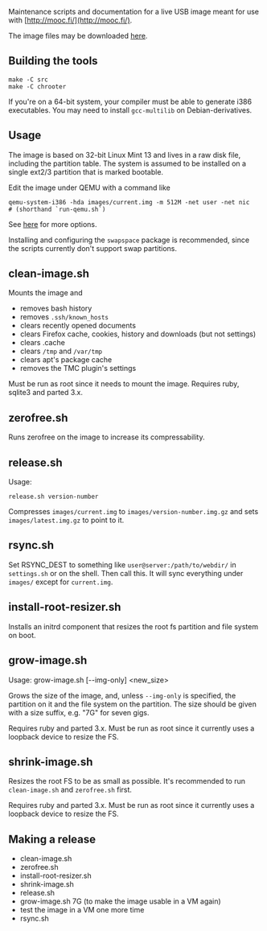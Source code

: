 Maintenance scripts and documentation for a live USB image
meant for use with [http://mooc.fi/](http://mooc.fi/).

The image files may be downloaded [here](http://testmycode.net/usbmooc/).


## Building the tools ##

    make -C src
    make -C chrooter

If you're on a 64-bit system, your compiler must be able to generate i386 executables.
You may need to install `gcc-multilib` on Debian-derivatives.


## Usage ##

The image is based on 32-bit Linux Mint 13 and lives in a raw disk file, including the partition table.
The system is assumed to be installed on a single ext2/3 partition that is marked bootable.

Edit the image under QEMU with a command like

    qemu-system-i386 -hda images/current.img -m 512M -net user -net nic
    # (shorthand `run-qemu.sh`)

See [here](http://qemu.weilnetz.de/qemu-doc.html#sec_005finvocation) for more options.

Installing and configuring the `swapspace` package is recommended, since the scripts currently don't
support swap partitions.


## clean-image.sh ##

Mounts the image and

- removes bash history
- removes `.ssh/known_hosts`
- clears recently opened documents
- clears Firefox cache, cookies, history and downloads (but not settings)
- clears .cache
- clears `/tmp` and `/var/tmp`
- clears apt's package cache
- removes the TMC plugin's settings

Must be run as root since it needs to mount the image.
Requires ruby, sqlite3 and parted 3.x.


## zerofree.sh ##

Runs zerofree on the image to increase its compressability.


## release.sh ##

Usage:

    release.sh version-number

Compresses `images/current.img` to `images/version-number.img.gz` and sets `images/latest.img.gz` to point to it.


## rsync.sh ##

Set RSYNC_DEST to something like `user@server:/path/to/webdir/` in `settings.sh` or on the shell.
Then call this. It will sync everything under `images/` except for `current.img`.


## install-root-resizer.sh ##

Installs an initrd component that resizes the root fs partition and file system on boot.


## grow-image.sh ##

Usage: grow-image.sh [--img-only] <new_size>

Grows the size of the image, and, unless `--img-only` is specified,
the partition on it and the file system on the partition.
The size should be given with a size suffix, e.g. "7G" for seven gigs.

Requires ruby and parted 3.x.
Must be run as root since it currently uses a loopback device to resize the FS.


## shrink-image.sh ##

Resizes the root FS to be as small as possible.
It's recommended to run `clean-image.sh` and `zerofree.sh` first.

Requires ruby and parted 3.x.
Must be run as root since it currently uses a loopback device to resize the FS.


## Making a release ##

- clean-image.sh
- zerofree.sh
- install-root-resizer.sh
- shrink-image.sh
- release.sh
- grow-image.sh 7G  (to make the image usable in a VM again)
- test the image in a VM one more time
- rsync.sh
